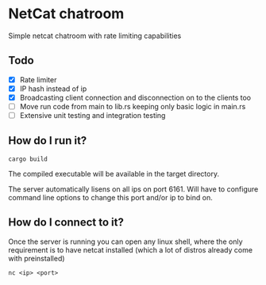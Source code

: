 # NetCat chatroom

Simple netcat chatroom with rate limiting capabilities

## Todo

- [x] Rate limiter
- [x] IP hash instead of ip
- [x] Broadcasting client connection and disconnection on to the clients too
- [ ] Move run code from main to lib.rs keeping only basic logic in main.rs
- [ ] Extensive unit testing and integration testing

## How do I run it?

```
cargo build
```

The compiled executable will be available in the target directory.

The server automatically lisens on all ips on port 6161. Will have to configure command line options to change this port and/or ip to bind on.

## How do I connect to it?

Once the server is running you can open any linux shell, where the only requirement is to have netcat installed (which a lot of distros already come with preinstalled)

```
nc <ip> <port>
```
